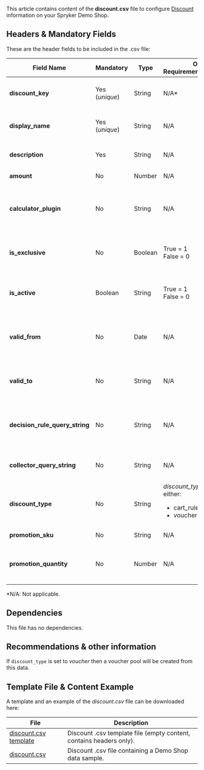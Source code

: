 This article contains content of the **discount.csv** file to configure [Discount](https://documentation.spryker.com/docs/discount) information on your Spryker Demo Shop.

## Headers & Mandatory Fields 
These are the header fields to be included in the .csv file:

| Field Name | Mandatory | Type | Other Requirements/Comments | Description |
| --- | --- | --- | --- | --- |
| **discount_key** | Yes (*unique*) | String |N/A* | Key identifier of the discount. |
| **display_name** | Yes (*unique*) | String |N/A | Unique display name of the discount. |
| **description** | Yes | String |N/A |Description of the discount. |
| **amount** | No | Number |N/A | Discount amount. |
| **calculator_plugin** | No | String |N/A | Name of the plugin used to calculate the product discount. |
| **is_exclusive** | No | Boolean |True = 1<br>False = 0 | Indicates if the discount is exclusive or not. |
| **is_active** | Boolean | String |True = 1<br>False = 0| Indicates if the discount is active or not. |
| **valid_from** | No | Date |N/A | Indicates the date from which the discount is valid. |
| **valid_to** | No | String |N/A | Indicates the date to which the discount is valid. |
| **decision_rule_query_string** | No | String |N/A | Query with the decision rule to assign the discount.  |
| **collector_query_string** | No | String |N/A | Query with the rule to collect the discount. |
| **discount_type** | No | String |*discount_type* can be either:<ul><li>cart_rule</li><li>voucher</li></ul> | Type of discount. |
| **promotion_sku** | No | String |N/A | SKU of the promotion. |
| **promotion_quantity** | No | Number |N/A | Quantity of product items that have this discount. |

*N/A: Not applicable.

## Dependencies
This file has no dependencies.

## Recommendations & other information
If `discount_type` is set to *voucher*  then a voucher pool will be created from this data.

## Template File & Content Example
A template and an example of the *discount.csv*  file can be downloaded here:

| File | Description |
| --- | --- |
| [discount.csv template](https://spryker.s3.eu-central-1.amazonaws.com/docs/Developer+Guide/Back-End/Data+Manipulation/Data+Ingestion/Data+Import/Data+Import+Categories/Merchandising+Setup/Discounts/Template+discount.csv) | Discount .csv template file (empty content, contains headers only). |
| [discount.csv](https://spryker.s3.eu-central-1.amazonaws.com/docs/Developer+Guide/Back-End/Data+Manipulation/Data+Ingestion/Data+Import/Data+Import+Categories/Merchandising+Setup/Discounts/discount.csv) | Discount .csv file containing a Demo Shop data sample. |
